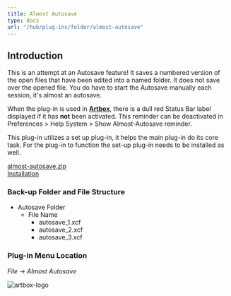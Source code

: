 ```yaml
---
title: Almost Autosave
type: docs
url: "/hub/plug-ins/folder/almost-autosave"
---
```


## Introduction

This is an attempt at an Autosave feature! It saves a numbered version of the open files that have been edited into a named folder. It does not save over the opened file. You do have to start the Autosave manually each session, it's almost an autosave.

When the plug-in is used in [**Artbox**](https://script-fu.github.io/artbox/), there is a dull red Status Bar label displayed if it has **not** been activated. This reminder can be deactivated in Preferences > Help System > Show Almost-Autosave reminder.

This plug-in utilizes a set up plug-in, it helps the main plug-in do its core task. For the plug-in to function the set-up plug-in needs to be installed as well.

[almost-autosave.zip](/funky/downloads/almost-autosave.zip)  
[Installation](https://script-fu.github.io/funky/hub/plug-ins/folder/#installation)

### Back-up Folder and File Structure

* Autosave Folder
  * File Name
    * autosave_1.xcf
    * autosave_2.xcf
    * autosave_3.xcf

### Plug-in Menu Location

_File -> Almost Autosave_

![artbox-logo](/images/autosave.webp)
